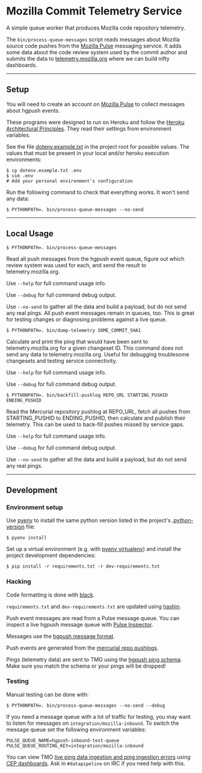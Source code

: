 # Mozilla Commit Telemetry Service

A simple queue worker that produces Mozilla code repository telemetry.

The `bin/process-queue-messages` script reads messages about Mozilla source
code pushes from the [Mozilla
Pulse](https://wiki.mozilla.org/Auto-tools/Projects/Pulse) messaging service.
It adds some data about the code review system used by the commit author and
submits the data to [telemetry.mozilla.org](https://telemetry.mozilla.org/)
where we can build nifty dashboards.

----

## Setup

You will need to create an account on [Mozilla
Pulse](https://wiki.mozilla.org/Auto-tools/Projects/Pulse) to collect messages about hgpush events.

These programs were designed to run on Heroku and follow the [Heroku Architectural Principles](https://devcenter.heroku.com/articles/architecting-apps).  They read their settings from environment variables.

See the file [dotenv.example.txt](dotenv.example.txt) in the project root for possible values.  The values that must be present in your local and/or heroku execution
environments:

```console
$ cp dotenv.example.txt .env
$ vim .env
# Add your personal environment's configuration
```

Run the following command to check that everything works.  It won't send any data:

```console
$ PYTHONPATH=. bin/process-queue-messages --no-send
```

----

## Local Usage

```console
$ PYTHONPATH=. bin/process-queue-messages
```
Read all push messages from the hgpush event queue, figure out which review
system was used for each, and send the result to telemetry.mozilla.org.

Use `--help` for full command usage info.

Use `--debug` for full command debug output.

Use `--no-send` to gather all the data and build a payload, but do not
send any real pings.  All push event messages remain in queues, too. This is 
great for testing changes or diagnosing problems against a live queue.

```console
$ PYTHONPATH=. bin/dump-telemetry SOME_COMMIT_SHA1
```

Calculate and print the ping that would have been sent to telemetry.mozilla.org
for a given changeset ID.  This command does not send any data to
telemetry.mozilla.org.  Useful for debugging troublesome changesets and testing
service connectivity.

Use `--help` for full command usage info.

Use `--debug` for full command debug output.

```console
$ PYTHONPATH=. bin/backfill-pushlog REPO_URL STARTING_PUSHID ENDING_PUSHID
```

Read the Mercurial repository pushlog at REPO_URL, fetch all pushes from
STARTING_PUSHID to ENDING_PUSHID, then calculate and publish their
telemetry.  This can be used to back-fill pushes missed by service gaps. 

Use `--help` for full command usage info.

Use `--debug` for full command debug output.

Use `--no-send` to gather all the data and build a payload, but do not
send any real pings.


----

## Development

### Environment setup

Use [pyenv](https://github.com/pyenv/pyenv) to install the same python version 
listed in the project's [.python-version](.python-version) file: 

```console
$ pyenv install
```

Set up a virtual environment (e.g. with [pyenv virtualenv](https://github.com/pyenv/pyenv-virtualenv))
and install the project development dependencies:

```console
$ pip install -r requirements.txt -r dev-requirements.txt
```

### Hacking

Code formatting is done with [black](https://github.com/ambv/black).

`requirements.txt` and `dev-requirements.txt` are updated using [hashin](https://github.com/peterbe/hashin).

Push event messages are read from a Pulse message queue. You can inspect a live hgpush 
message queue with [Pulse Inspector](https://tools.taskcluster.net/pulse-inspector?bindings[0][exchange]=exchange%2Fhgpushes%2Fv2&bindings[0][routingKeyPattern]=%23).

Messages use the [hgpush message format](https://mozilla-version-control-tools.readthedocs.io/en/latest/hgmo/notifications.html#changegroup-1).

Push events are generated from the [mercurial repo pushlogs](https://mozilla-version-control-tools.readthedocs.io/en/latest/hgmo/pushlog.html#writing-agents-that-consume-pushlog-data).

Pings (telemetry data) are sent to TMO using the [hgpush ping schema](https://github.com/mozilla-services/mozilla-pipeline-schemas/tree/dev/schemas/eng-workflow).
Make sure you match the schema or your pings will be dropped!

### Testing

Manual testing can be done with:

```console
$ PYTHONPATH=. bin/process-queue-messages --no-send --debug
```

If you need a message queue with a lot of traffic for testing, you may want to
listen for messages on `integration/mozilla-inbound`.  To switch the message 
queue set the following environment variables:

```shell
PULSE_QUEUE_NAME=hgpush-inbound-test-queue
PULSE_QUEUE_ROUTING_KEY=integration/mozilla-inbound
```

You can view TMO [live ping data ingestion and ping ingestion errors](https://pipeline-cep.prod.mozaws.net/dashboard_output/) using [CEP dashboards](https://docs.telemetry.mozilla.org/cookbooks/view_pings_cep.html).
Ask in `#datapipeline` on IRC if you need help with this.

